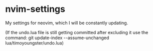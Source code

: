# nvim-settings

My settings for neovim, which I will be constantly updating.

(If the undo.lua file is still getting committed after excluding it use the command: git update-index --assume-unchanged lua/timoyoungster/undo.lua)
